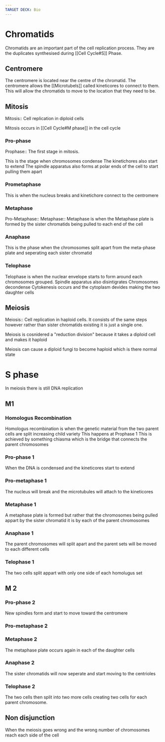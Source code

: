 ```yaml
---
TARGET DECK: Bio
---
```

# Chromatids
Chromatids are an important part of the cell replication process. They are the duplicates synthesised during [[Cell Cycle#S]] Phase. 
## Centromere
The centromere is located near the centre of the chromatid. The centromere allows the [[Microtubels]] called kineticores to connect to them. This will allow the chromatids to move to the location that they need to be.
## Mitosis
Mitosis:: Cell replication in diploid cells
<!--ID: 1692599410696-->

Mitosis occurs in [[Cell Cycle#M phase]] in the cell cycle

### Pro-phase
Prophase:: The first stage in mitosis. 
<!--ID: 1692599410703-->

This is the stage when chromosomes condense
The kinetichores also start to extend
The spindle apparatus also forms at polar ends of the cell to start pulling them apart

### Prometaphase

This is when the nucleus breaks and kinetichore connect to the centromere

### Metaphase
Pro-Metaphase::
Metaphase:: Metaphase is when the Metaphase plate is formed by the sister chromatids being pulled to each end of the cell
<!--ID: 1696002543996-->

### Anaphase

This is the phase when the chromosomes split apart from the meta-phase plate and seperating each sister chromatid

### Telophase

Telophase is when the nuclear envelope starts to form around each chromosomes grouped. 
Spindle apparatus also disintigrates
Chromosomes decondense
Cytokenesis occurs and the cytoplasm devides making the two daughter cells



## Meiosis
Meiosis:: Cell replication in haploid cells. It consists of the same steps however rather than sister chromatids existing it is just a single one.
<!--ID: 1696998808069-->


Meiosis is cosnidered a "reduction division" because it takes a diploid cell and makes it haploid
<!--ID: 1692599410713-->

Meiosis can cause a diploid fungi to become haploid which is there normal state


# S phase
In meiosis there is still DNA replication

## M1
### Homologus Recombination
Homologus recombination is when the genetic material from the two parent cells are split increasing child variety
This happens at Prophase 1
This is achieved by something chiasma which is the bridge that connects the parent chromosomes
### Pro-phase 1

When the DNA is condensed and the kineticores start to extend

### Pro-metaphase 1
The nucleus will break and the microtubules will attach to the kineticores
### Metaphase 1
A metaphase plate is formed but rather that the chromosomes being pulled appart by the sister chromatid it is by each of the parent chromosomes
### Anaphase 1
The parent chromosomes will split apart and the parent sets will be moved to each different cells
### Telophase 1
The two cells split appart with only one side of each homolugus set


## M 2
### Pro-phase 2
New spindles form and start to move toward the centromere

### Pro-metaphase 2

### Metaphase 2
The metaphase plate occurs again in each of the daughter cells
### Anaphase 2
The sister chromatids will now seperate and start moving to the centrioles
### Telophase 2
The two cells then split into two more cells creating two cells for each parent chromosome.


## Non disjunction
When the meiosis goes wrong and the wrong number of chromosomes reach each side of the cell
